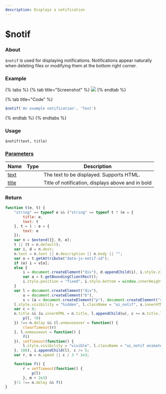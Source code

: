 ```yaml
---
description: Displays a notification
---
```


# $notif

### About

`$notif` is used for displaying notifications. Notifications appear naturally when deleting files or modifying them at the bottom right corner.

### Example

{% tabs %}
{% tab title="Screenshot" %}
![](../../.gitbook/assets/notif.png)
{% endtab %}

{% tab title="Code" %}
```javascript
$notif('An example notification', 'Test')
```
{% endtab %}
{% endtabs %}

### Usage

`$notif(text, title)`

### [Parameters](params/)

<table><thead><tr><th>Name</th><th data-type="select" data-multiple>Type</th><th>Description</th></tr></thead><tbody><tr><td><a href="params/text.md">text</a></td><td></td><td>The text to be displayed. Supports HTML.</td></tr><tr><td><a href="params/title.md">title</a></td><td></td><td>Title of notification, displays above and in bold</td></tr></tbody></table>

### Return

```javascript
function t(e, t) {
    "string" == typeof e && ("string" == typeof t ? (e = {
        title: e,
        text: t
    }, t = ) : e = {
        text: e
    });
    var n = $extend({}, h, e);
    t || (t = n.default);
    var i, d = n.dest;
    n.text = n.text || n.description || n.body || "";
    var o = t.getAttribute("data-js-notif-id");
    if (o) i = v[o];
    else {
        i = document.createElement("div"), d.appendChild(i), i.style.zIndex = 99999;
        var a = t.getBoundingClientRect();
        i.style.position = "fixed", i.style.bottom = window.innerHeight - ~~(a.top + a.height / 2) + "px", i.style.right = window.innerWidth - ~~(a.left + a.width / 2) + "px", t.setAttribute("data-js-notif-id", v.push(i) - 1)
    }
    var l = document.createElement("div"),
        u = document.createElement("b"),
        s = (a = document.createElement("p"), document.createElement("span"));
    l.style.visibility = "hidden", l.className = "ui_notif", s.innerHTML = "&times;";
    var c = 0;
    n.title && (u.innerHTML = n.title, l.appendChild(u), c += n.title.length), a.innerHTML = n.text, c += n.text.length, l.appendChild(a), l.appendChild(s), !(s.onclick = function() {
        p(l, !0)
    }) !== n.delay && (l.onmouseover = function() {
        clearTimeout(r)
    }, l.onmouseout = function() {
        f()
    }), setTimeout(function() {
        l.style.visibility = "visible", l.className = "ui_notif animated fadeIn"
    }, 100), i.appendChild(l), c /= 5;
    var r, m = n.speed || c / 3 * 1e3;

    function f() {
        r = setTimeout(function() {
            p(l)
        }, m + 2e3)
    }!1 !== n.delay && f()
}
```
